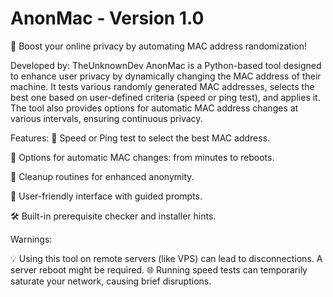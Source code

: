 # AnonMac - Version 1.0
🚀 Boost your online privacy by automating MAC address randomization!

Developed by: TheUnknownDev
AnonMac is a Python-based tool designed to enhance user privacy by dynamically changing the MAC address of their machine. It tests various randomly generated MAC addresses, selects the best one based on user-defined criteria (speed or ping test), and applies it. The tool also provides options for automatic MAC address changes at various intervals, ensuring continuous privacy.

Features:
📡 Speed or Ping test to select the best MAC address.

🔄 Options for automatic MAC changes: from minutes to reboots.

🧹 Cleanup routines for enhanced anonymity.

🎯 User-friendly interface with guided prompts.

🛠 Built-in prerequisite checker and installer hints.

Warnings:

💡 Using this tool on remote servers (like VPS) can lead to disconnections. A server reboot might be required.
🌐 Running speed tests can temporarily saturate your network, causing brief disruptions.
